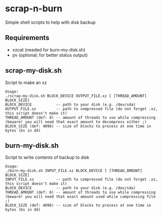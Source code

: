 # scrap-n-burn
Simple shell scripts to help with disk backup

## Requirements
 * xzcat (needed for burn-my-disk.sh)
 * pv (optional; for better status output)

## scrap-my-disk.sh
Script to make an xz

```
Usage:
./scrap-my-disk.sh BLOCK_DEVICE OUTPUT_FILE.xz [ [THREAD_AMOUNT] BLOCK_SIZE]
BLOCK_DEVICE           -- path to your disk (e.g. /dev/sda)
OUTPUT_FILE.xz         -- path to compressed file (do not forget .xz, this script doesn't make it)
THREAD_AMOUNT (def: 8) -- amount of threads to use while compressing (beware! you will need that exact amount to decompress either ;)
BLOCK_SIZE (def: 4096) -- size of blocks to process at one time in bytes (bs in dd)
```

## burn-my-disk.sh
Script to write contents of backup to disk

```
Usage:
./burn-my-disk.sh INPUT_FILE.xz BLOCK_DEVICE [ [THREAD_AMOUNT] BLOCK_SIZE]
INPUT_FILE.xz          -- path to compressed file (do not forget .xz, this script doesn't make it)
BLOCK_DEVICE           -- path to your disk (e.g. /dev/sda)
THREAD_AMOUNT (def: 8) -- amount of threads to use while compressing (beware! you will need that exact amount used while compressing file ;)
BLOCK_SIZE (def: 4096) -- size of blocks to process at one time in bytes (bs in dd)
```
